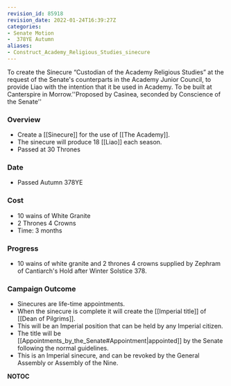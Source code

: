 ```yaml
---
revision_id: 85918
revision_date: 2022-01-24T16:39:27Z
categories:
- Senate Motion
-  378YE Autumn
aliases:
- Construct_Academy_Religious_Studies_sinecure
---
```



To create the Sinecure “Custodian of the Academy Religious Studies” at the request of the Senate's counterparts in the Academy Junior Council, to provide Liao with the intention that it be used in Academy. To be built at Canterspire in Morrow.''Proposed by Casinea, seconded by Conscience of the Senate'' 

### Overview
* Create a [[Sinecure]] for the use of [[The Academy]].
* The sinecure will produce 18 [[Liao]] each season.
* Passed at 30 Thrones

### Date
* Passed Autumn 378YE

### Cost
* 10 wains of White Granite
* 2 Thrones 4 Crowns
* Time: 3 months

### Progress
* 10 wains of white granite and 2 thrones 4 crowns supplied by Zephram of Cantiarch's Hold after Winter Solstice 378.

### Campaign Outcome
* Sinecures are life-time appointments.
* When the sinecure is complete it will create the [[Imperial title]] of [[Dean of Pilgrims]].
* This will be an Imperial position that can be held by any Imperial citizen.
* The title will be [[Appointments_by_the_Senate#Appointment|appointed]] by the Senate following the normal guidelines.
* This is an Imperial sinecure, and can be revoked by the General Assembly or Assembly of the Nine.



__NOTOC__